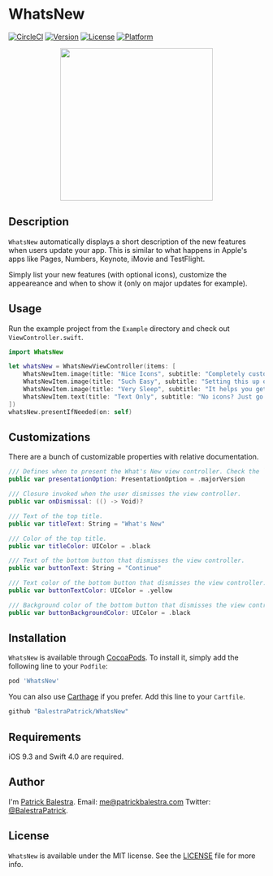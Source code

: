 # WhatsNew

[![CircleCI](https://circleci.com/gh/BalestraPatrick/WhatsNew.svg?style=svg)](https://circleci.com/gh/BalestraPatrick/WhatsNew)
[![Version](https://img.shields.io/cocoapods/v/WhatsNew.svg?style=flat)](http://cocoapods.org/pods/WhatsNew)
[![License](https://img.shields.io/cocoapods/l/WhatsNew.svg?style=flat)](http://cocoapods.org/pods/WhatsNew)
[![Platform](https://img.shields.io/cocoapods/p/WhatsNew.svg?style=flat)](http://cocoapods.org/pods/WhatsNew)

<p align="center"><img src ="example.png" width="300px"/></p>

## Description
`WhatsNew` automatically displays a short description of the new features when users update your app. This is similar to what happens in Apple's apps like Pages, Numbers, Keynote, iMovie and TestFlight. 

Simply list your new features (with optional icons), customize the appeareance and when to show it (only on major updates for example).

## Usage
Run the example project from the `Example` directory and check out `ViewController.swift`.

```swift
import WhatsNew

let whatsNew = WhatsNewViewController(items: [
	WhatsNewItem.image(title: "Nice Icons", subtitle: "Completely customize colors, texts and icons.", image: #imageLiteral(resourceName: "love")),
	WhatsNewItem.image(title: "Such Easy", subtitle: "Setting this up only takes 2 lines of code, impressive you say?", image: #imageLiteral(resourceName: "threed")),
	WhatsNewItem.image(title: "Very Sleep", subtitle: "It helps you get more sleep by writing less code.", image: #imageLiteral(resourceName: "night")),
	WhatsNewItem.text(title: "Text Only", subtitle: "No icons? Just go with plain text."),
])
whatsNew.presentIfNeeded(on: self)
```

## Customizations
There are a bunch of customizable properties with relative documentation.

```swift
/// Defines when to present the What's New view controller. Check the `PresentationOption` enum for more details.
public var presentationOption: PresentationOption = .majorVersion

/// Closure invoked when the user dismisses the view controller.
public var onDismissal: (() -> Void)?

/// Text of the top title.
public var titleText: String = "What's New"

/// Color of the top title.
public var titleColor: UIColor = .black

/// Text of the bottom button that dismisses the view controller.
public var buttonText: String = "Continue"

/// Text color of the bottom button that dismisses the view controller.
public var buttonTextColor: UIColor = .yellow

/// Background color of the bottom button that dismisses the view controller.
public var buttonBackgroundColor: UIColor = .black
```

## Installation

`WhatsNew` is available through [CocoaPods](http://cocoapods.org). To install
it, simply add the following line to your `Podfile`:

```ruby
pod 'WhatsNew'
```

You can also use [Carthage](https://github.com/Carthage/Carthage) if you prefer. Add this line to your `Cartfile`.

```ruby
github "BalestraPatrick/WhatsNew"
```
## Requirements
iOS 9.3 and Swift 4.0 are required.

## Author

I'm [Patrick Balestra](http://www.patrickbalestra.com).
Email: [me@patrickbalestra.com](mailto:me@patrickbalestra.com)
Twitter: [@BalestraPatrick](http://twitter.com/BalestraPatrick).

## License

`WhatsNew` is available under the MIT license. See the [LICENSE](LICENSE) file for more info.